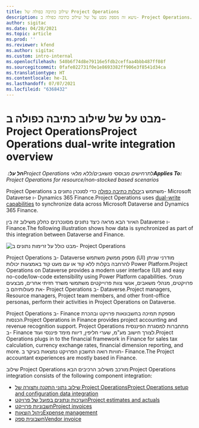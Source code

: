 ```yaml
---
title: שילוב כתיבה כפולה של Project Operations
description: נושא זה מספק מבט על של שילוב כתיבה כפולה ב- Project Operations.
author: sigitac
ms.date: 04/28/2021
ms.topic: article
ms.prod: ''
ms.reviewer: kfend
ms.author: sigitac
ms.custom: intro-internal
ms.openlocfilehash: 540b6f74d8e79116e5fdb2ceffaa4bbb487ff08f
ms.sourcegitcommit: 0fafe022731f0e1e8693382ff906e3f8541d34ca
ms.translationtype: HT
ms.contentlocale: he-IL
ms.lasthandoff: 07/07/2021
ms.locfileid: "6368432"
---
```

# <a name="project-operations-dual-write-integration-overview"></a><span data-ttu-id="a5ffa-103">מבט על של שילוב כתיבה כפולה ב- Project Operations</span><span class="sxs-lookup"><span data-stu-id="a5ffa-103">Project Operations dual-write integration overview</span></span>

<span data-ttu-id="a5ffa-104">_**חל על:** ‏Project Operations לתרחישים מבוססי משאבים/ללא מלאי_</span><span class="sxs-lookup"><span data-stu-id="a5ffa-104">_**Applies To:** Project Operations for resource/non-stocked based scenarios_</span></span>

<span data-ttu-id="a5ffa-105">Project Operations משתמש ב[יכולות כתיבה כפולה](/dynamics365/fin-ops-core/dev-itpro/data-entities/dual-write/dual-write-home-page) כדי לסנכרן נתונים ב- Microsoft Dataverse ו- Dynamics 365 Finance.</span><span class="sxs-lookup"><span data-stu-id="a5ffa-105">Project Operations uses [dual-write capabilities](/dynamics365/fin-ops-core/dev-itpro/data-entities/dual-write/dual-write-home-page) to synchronize data across Microsoft Dataverse and Dynamics 365 Finance.</span></span>

<span data-ttu-id="a5ffa-106">האיור הבא מראה כיצד נתונים מסונכרנים כחלק משילוב זה בין Dataverse ו- Finance.</span><span class="sxs-lookup"><span data-stu-id="a5ffa-106">The following illustration shows how data is synchronized as part of this integration between Dataverse and Finance.</span></span>

![מבט כולל על זרימות נתונים ב- Project Operations](./media/ProjectOperationsFlows.jpg)

<span data-ttu-id="a5ffa-108">Project Operations ב- Dataverse מספק ממשק משתמש (UI) מודרני שניתן להרחבה בקלות ללא קוד או עם מעט קוד באמצעות יכולות Power Platform.</span><span class="sxs-lookup"><span data-stu-id="a5ffa-108">Project Operations on Dataverse provides a modern user interface (UI) and easy no-code/low-code extensibility using Power Platform capabilities.</span></span> <span data-ttu-id="a5ffa-109">מנהלי פרויקטים, מנהלי משאבים, אנשי צוות פרוייקטים משתמשי משרד חזיתי אחרים, מבצעים את פעולותיהם ב- Project Operations ב- Dataverse.</span><span class="sxs-lookup"><span data-stu-id="a5ffa-109">Project managers, Resource managers, Project team members, and other front-office personas, perform their activities in Project Operations on Dataverse.</span></span>

<span data-ttu-id="a5ffa-110">Project Operations ב- Finance מספקת תמיכה בחשבונאות פרויקט ובהכרת הכנסות.</span><span class="sxs-lookup"><span data-stu-id="a5ffa-110">Project Operations in Finance provides project accounting and revenue recognition support.</span></span> <span data-ttu-id="a5ffa-111">Project Operations מתחברות למסגרת הפיננסית ב- Finance לצורך חישוב מע"מ, שערי חליפין, דיווח מימד פיננסי ועוד.</span><span class="sxs-lookup"><span data-stu-id="a5ffa-111">Project Operations plugs in to the financial framework in Finance for sales tax calculation, currency exchange rates, financial dimension reporting, and more.</span></span> <span data-ttu-id="a5ffa-112">חוויות רואה החשבון הפרויקט נמצאות בעיקר ב- Finance.</span><span class="sxs-lookup"><span data-stu-id="a5ffa-112">The Project accountant experiences are mostly based in Finance.</span></span>

<span data-ttu-id="a5ffa-113">שילוב Project Operations מורכב משילוב הרכיבים הבא:</span><span class="sxs-lookup"><span data-stu-id="a5ffa-113">Project Operations integration consists of the following component integration:</span></span>


- [<span data-ttu-id="a5ffa-114">שילוב נתוני התקנה ותצורה של Project Operations</span><span class="sxs-lookup"><span data-stu-id="a5ffa-114">Project Operations setup and configuration data integration</span></span>](resource-dual-write-setup-integration.md) 
- [<span data-ttu-id="a5ffa-115">הערכות ונתונים בפועל של פרויקט</span><span class="sxs-lookup"><span data-stu-id="a5ffa-115">Project estimates and actuals</span></span>](resource-dual-write-estimates-actuals.md)
- [<span data-ttu-id="a5ffa-116">חשבוניות פרוייקט</span><span class="sxs-lookup"><span data-stu-id="a5ffa-116">Project invoices</span></span>](resource-dual-write-project-invoice.md)
- [<span data-ttu-id="a5ffa-117">ניהול הוצאות</span><span class="sxs-lookup"><span data-stu-id="a5ffa-117">Expense management</span></span>](resource-dual-write-expense.md)
- [<span data-ttu-id="a5ffa-118">חשבונית ספק</span><span class="sxs-lookup"><span data-stu-id="a5ffa-118">Vendor invoice</span></span>](resource-dual-write-vendor-invoice.md)
